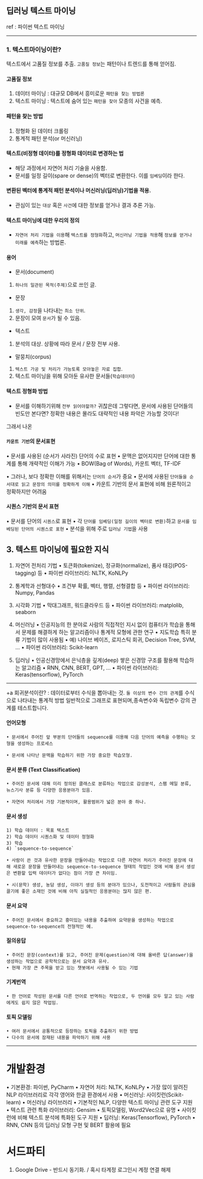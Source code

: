 ## 딥러닝 텍스트 마이닝
ref : 파이썬 텍스트 마이닝


---
### 1. 텍스트마이닝이란?
 텍스트에서 고품질 정보를 추출.
 `고품질 정보`는 패턴이나 트렌드를 통해 얻어짐.

#### 고품질 정보
 1. 데이터 마이닝 : 대규모 DB에서 흥미로운 `패턴을 찾는 방법론`
 2. 텍스트 마이닝 : 텍스트에 숨어 있는 `패턴을 찾아` 모종의 사건을 예측.

#### 패턴을 찾는 방법
 1) 정형화 된 데이터 크롤링 
 2) 통계적 패턴 분석(or 머신러닝)

#### 텍스트(비정형 데이터)를 정형화 데이터로 변경하는 법
 - 해당 과정에서 자연어 처리 기술을 사용함.
 - 문서를 일정 길이(spare or dense)의 벡터로 변환한다. 이를 `임베딩`이라 한다.

#### 변환된 벡터에 통계적 패턴 분석이나 머신러닝(딥러닝)기법을 적용.
- 관심이 있는 `대상` 혹은 `사건`에 대한 정보를 얻거나 결과 추론 가능.

#### 텍스트 마이닝에 대한 우리의 정의
 - `자연어 처리 기법을 이용`해 `텍스트를 정형화`하고, `머신러닝 기법을 적용`해 `정보를 얻거나 미래를 예측`하는 방법론.


#### 용어
- 문서(document)
 1) `하나의 일관된 목적(주제)`으로 쓰인 글.

- 문장
 1) `생각, 감정`을 나타내는 `최소 단위`.
 2) 문장이 모여 `문서`가 될 수 있음.

- 텍스트
 1) 분석의 대상. 상황에 따라 문서 / 문장 전부 사용.

- 말뭉치(corpus)
 1) `텍스트 가공 및 처리가 가능토록 모아놓은 자료 집합`.
 2) 텍스트 마이닝을 위해 모아둔 유사한 문서들(`학습데이터`)


#### 텍스트 정형화 방법
- 문서를 이해하기위해 `전부 읽어야할까?` 귀찮은데
 그렇다면, 문서에 사용된 단어들의 빈도만 본다면?
 정확한 내용은 몰라도 대략적인 내용 파악은 가능할 것이다!

그래서 나온
#### `카운트 기반`의 문서표현
• 문서를 사용된 (순서가 사라진) 단어의 수로 표현
• 문맥은 없어지지만 단어에 대한 통계를 통해 개략적인 이해가 가능
• BOW(Bag of Words), 카운트 벡터, TF-IDF

• 그러나, 보다 정확한 이해를 위해서는 `단어의 순서`가 중요
• 문서에 사용된 `단어들을 순서대로 읽고 문장의 의미를 정확하게 이해`
• 카운트 기반의 문서 표현에 비해 원론적이고 정확하지만 어려움

#### 시퀀스 기반의 문서 표현
• 문서를 단어의 `시퀀스`로 표현
• 각 `단어를 임베딩(일정 길이의 벡터로 변환)`하고 `문서를 임베딩된 단어의 시퀀스로 표현`
• 분석을 위해 주로 `딥러닝 기법`을 사용

## 3. 텍스트 마이닝에 필요한 지식
1. 자연어 전처리 기법
    • 토큰화(tokenize), 정규화(normalize), 품사 태깅(POS-tagging) 등
    • 파이썬 라이브러리: NLTK, KoNLPy

2. 통계학과 선형대수
    • 조건부 확률, 벡터, 행렬, 선형결합 등
    • 파이썬 라이브러리: Numpy, Pandas

3. 시각화 기법
    • 막대그래프, 워드클라우드 등
    • 파이썬 라이브러리: matplolib, seaborn

4. 머신러닝
    • 인공지능의 한 분야로 사람의 직접적인 지시 없이 컴퓨터가 학습을 통해서 문제를
    해결하게 하는 알고리즘이나 통계적 모형에 관한 연구
    • 지도학습 특히 분류 기법이 많이 사용됨
    • 예) 나이브 베이즈, 로지스틱 회귀, Decision Tree, SVM, …
    • 파이썬 라이브러리: Scikit-learn

5. 딥러닝
    • 인공신경망에서 은닉층을 깊게(deep) 쌓은 신경망 구조를 활용해 학습하는 알고리즘
    • RNN, CNN, BERT, GPT, …
    • 파이썬 라이브러리: Keras(tensorflow), PyTorch

---
+a 
회귀분석이란? : 데이터로부터 수식을 뽑아내는 것.
`둘 이상의 변수 간의 관계`를 수식으로 나타내는 통계적 방법
일반적으로 그래프로 표현되며,종속변수와 독립변수 강의 관계를 테스트합니다.


#### 언어모형
    • 문서에서 주어진 앞 부분의 단어들의 sequence를 이용해 다음 단어의 예측을 수행하는 모형을 생성하는 프로세스
    
    • 문서에 나타난 문맥을 학습하기 위한 가장 중요한 학습모형.

#### 문서 분류 (Text Classification)
    • 주어진 문서에 대해 미리 정의된 클래스로 분류하는 작업으로 감성분석, 스팸 메일 분류, 뉴스기사 분류 등 다양한 응용분야가 있음.

    • 자연어 처리에서 가장 기본적이며, 활용범위가 넓은 분야 중 하나.

#### 문서 생성
    1) 학습 데이터 : 목표 텍스트
    2) 학습 데이터 시퀀스화 및 데이터 정형화
    3) 학습
    4) `sequence-to-sequence`

    • 사람이 쓴 것과 유사한 문장을 만들어내는 작업으로 다른 자연어 처리가 주어진 문장에 대해 새로운 문장을 만들어내는 sequence-to-sequence 형태의 작업인 것에 비해 문서 생성은 변환할 입력 데이터가 없다는 점이 가장 큰 차이임.
    
    • 시(문학) 생성, 농담 생성, 이야기 생성 등의 분야가 있으나, 도전적이고 사람들의 관심을 끌기에 좋은 소재인 것에 비해 아직 실질적인 응용분야는 많지 않은 편.

#### 문서 요약
    • 주어진 문서에서 중요하고 흥미있는 내용을 추출하여 요약문을 생성하는 작업으로 sequence-to-sequence의 전형적인 예.

#### 질의응답
    • 주어진 문장(context)를 읽고, 주어진 문제(question)에 대해 올바른 답(answer)을
    생성하는 작업으로 공학적으로는 문서 요약과 유사.
    • 현재 가장 큰 주목을 받고 있는 챗봇에서 사용될 수 있는 기법

#### 기계번역
    • 한 언어로 작성된 문서를 다른 언어로 번역하는 작업으로, 두 언어를 모두 알고 있는 사람에게도 쉽지 않은 작업임.

#### 토픽 모델링
    • 여러 문서에서 공통적으로 등장하는 토픽을 추출하기 위한 방법
    • 다수의 문서에 잠재된 내용을 파악하기 위해 사용

---

# 개발환경
• 기본환경: 파이썬, PyCharm
• 자연어 처리: NLTK, KoNLPy
• 가장 많이 알려진 NLP 라이브러리로 각각 영어와 한글 환경에서 사용
• 머신러닝: 사이킷런(Scikit-learn)
• 머신러닝 라이브러리
• 기본적인 NLP, 다양한 텍스트 마이닝 관련 도구 지원
• 텍스트 관련 특화 라이브러리: Gensim
• 토픽모델링, Word2Vec으로 유명
• 사이킷런에 비해 텍스트 분석에 특화된 도구 지원
• 딥러닝: Keras(Tensorflow), PyTorch
• RNN, CNN 등의 딥러닝 모형 구현 및 BERT 활용에 필요

# 서드파티
1. Google Drive - 반드시 동기화. / 혹시 타계정 로그인시 계정 연결 해제
